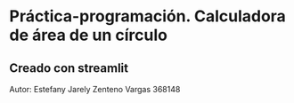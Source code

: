 # Práctica-programación. Calculadora de área de un círculo
## Creado con streamlit
Autor: Estefany Jarely Zenteno Vargas
368148
